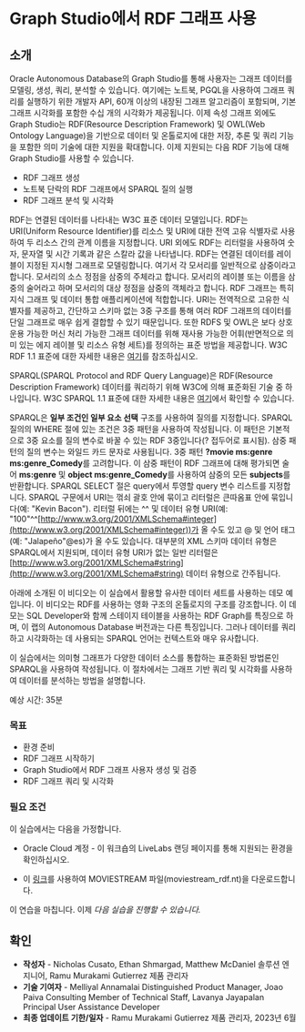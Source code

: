 # Graph Studio에서 RDF 그래프 사용

## 소개

Oracle Autonomous Database의 Graph Studio를 통해 사용자는 그래프 데이터를 모델링, 생성, 쿼리, 분석할 수 있습니다. 여기에는 노트북, PGQL을 사용하여 그래프 쿼리를 실행하기 위한 개발자 API, 60개 이상의 내장된 그래프 알고리즘이 포함되며, 기본 그래프 시각화를 포함한 수십 개의 시각화가 제공됩니다. 이제 속성 그래프 외에도 Graph Studio는 RDF(Resource Description Framework) 및 OWL(Web Ontology Language)을 기반으로 데이터 및 온톨로지에 대한 저장, 추론 및 쿼리 기능을 포함한 의미 기술에 대한 지원을 확대합니다. 이제 지원되는 다음 RDF 기능에 대해 Graph Studio를 사용할 수 있습니다.

*   RDF 그래프 생성
*   노트북 단락의 RDF 그래프에서 SPARQL 질의 실행
*   RDF 그래프 분석 및 시각화

RDF는 연결된 데이터를 나타내는 W3C 표준 데이터 모델입니다. RDF는 URI(Uniform Resource Identifier)를 리소스 및 URI에 대한 전역 고유 식별자로 사용하여 두 리소스 간의 관계 이름을 지정합니다. URI 외에도 RDF는 리터럴을 사용하여 숫자, 문자열 및 시간 기록과 같은 스칼라 값을 나타냅니다. RDF는 연결된 데이터를 레이블이 지정된 지시형 그래프로 모델링합니다. 여기서 각 모서리를 일반적으로 삼중이라고 합니다. 모서리의 소스 정점을 삼중의 주체라고 합니다. 모서리의 레이블 또는 이름을 삼중의 술어라고 하며 모서리의 대상 정점을 삼중의 객체라고 합니다. RDF 그래프는 특히 지식 그래프 및 데이터 통합 애플리케이션에 적합합니다. URI는 전역적으로 고유한 식별자를 제공하고, 간단하고 스키마 없는 3중 구조를 통해 여러 RDF 그래프의 데이터를 단일 그래프로 매우 쉽게 결합할 수 있기 때문입니다. 또한 RDFS 및 OWL은 보다 상호 운용 가능한 머신 처리 가능한 그래프 데이터를 위해 재사용 가능한 어휘(반면적으로 의미 있는 에지 레이블 및 리소스 유형 세트)를 정의하는 표준 방법을 제공합니다. W3C RDF 1.1 표준에 대한 자세한 내용은 [여기](https://www.w3.org/TR/rdf11-primer/)를 참조하십시오.

SPARQL(SPARQL Protocol and RDF Query Language)은 RDF(Resource Description Framework) 데이터를 쿼리하기 위해 W3C에 의해 표준화된 기술 중 하나입니다. W3C SPARQL 1.1 표준에 대한 자세한 내용은 [여기](https://www.w3.org/TR/sparql11-overview/)에서 확인할 수 있습니다.

SPARQL은 **일부 조건인 일부 요소 선택** 구조를 사용하여 질의를 지정합니다. SPARQL 질의의 WHERE 절에 있는 조건은 3중 패턴을 사용하여 작성됩니다. 이 패턴은 기본적으로 3중 요소를 질의 변수로 바꿀 수 있는 RDF 3중입니다(? 접두어로 표시됨). 삼중 패턴의 질의 변수는 와일드 카드 문자로 사용됩니다. 3중 패턴 **?movie ms:genre ms:genre\_Comedy**를 고려합니다. 이 삼중 패턴이 RDF 그래프에 대해 평가되면 술어 **ms:genre** 및 **object ms:genre\_Comedy**를 사용하여 삼중의 모든 **subjects**를 반환합니다. SPARQL SELECT 절은 query에서 투영할 query 변수 리스트를 지정합니다. SPARQL 구문에서 URI는 꺾쇠 괄호 안에 묶이고 리터럴은 큰따옴표 안에 묶입니다(예: "Kevin Bacon"). 리터럴 뒤에는 ^^ 및 데이터 유형 URI(예: "100"^^[http://www.w3.org/2001/XMLSchema#integer](http://www.w3.org/2001/XMLSchema#integer))가 올 수도 있고 @ 및 언어 태그(예: "Jalapeño"@es)가 올 수도 있습니다. 대부분의 XML 스키마 데이터 유형은 SPARQL에서 지원되며, 데이터 유형 URI가 없는 일반 리터럴은 [http://www.w3.org/2001/XMLSchema#string](http://www.w3.org/2001/XMLSchema#string) 데이터 유형으로 간주됩니다.

아래에 소개된 이 비디오는 이 실습에서 활용할 유사한 데이터 세트를 사용하는 데모 예입니다. 이 비디오는 RDF를 사용하는 영화 구조의 온톨로지의 구조를 강조합니다. 이 데모는 SQL Developer와 함께 스테이지 테이블을 사용하는 RDF Graph를 특징으로 하며, 이 랩의 Autonomous Database 버전과는 다른 특징입니다. 그러나 데이터를 쿼리하고 시각화하는 데 사용되는 SPARQL 언어는 컨텍스트와 매우 유사합니다.

[](youtube:e_EQjInas50)

이 실습에서는 의미형 그래프가 다양한 데이터 소스를 통합하는 표준화된 방법론인 SPARQL을 사용하여 작성됩니다. 이 절차에서는 그래프 기반 쿼리 및 시각화를 사용하여 데이터를 분석하는 방법을 설명합니다.

예상 시간: 35분

### 목표

*   환경 준비
*   RDF 그래프 시작하기
*   Graph Studio에서 RDF 그래프 사용자 생성 및 검증
*   RDF 그래프 쿼리 및 시각화

### 필요 조건

이 실습에서는 다음을 가정합니다.

*   Oracle Cloud 계정 - 이 워크숍의 LiveLabs 랜딩 페이지를 통해 지원되는 환경을 확인하십시오.

*   이 [링크](https://objectstorage.us-ashburn-1.oraclecloud.com/p/VEKec7t0mGwBkJX92Jn0nMptuXIlEpJ5XJA-A6C9PymRgY2LhKbjWqHeB5rVBbaV/n/c4u04/b/livelabsfiles/o/data-management-library-files/moviestream_rdf.nt)를 사용하여 MOVIESTREAM 파일(moviestream\_rdf.nt)을 다운로드합니다.

이 연습을 마칩니다. 이제 _다음 실습을 진행할 수 있습니다._

## 확인

*   **작성자** - Nicholas Cusato, Ethan Shmargad, Matthew McDaniel 솔루션 엔지니어, Ramu Murakami Gutierrez 제품 관리자
*   **기술 기여자** - Melliyal Annamalai Distinguished Product Manager, Joao Paiva Consulting Member of Technical Staff, Lavanya Jayapalan Principal User Assistance Developer
*   **최종 업데이트 기한/일자** - Ramu Murakami Gutierrez 제품 관리자, 2023년 6월